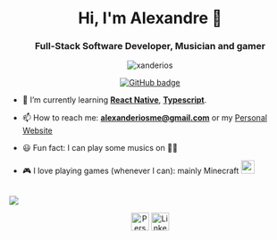 <h1 align="center">Hi, I'm Alexandre 👋</h1>
<h3 align="center">Full-Stack Software Developer, Musician and gamer</h3>

<p align="center"><img src="https://komarev.com/ghpvc/?username=xanderios" alt="xanderios" /></p>

<p align="center">
  <a href="https://github.com/pbteja1998?tab=followers">
    <img src="https://img.shields.io/github/followers/xanderios?label=Followers&logo=GitHub&style=for-the-badge" alt="GitHub badge" />
  </a>
</p>

- 🌱 I’m currently learning **[React Native](https://reactnative.dev/)**, **[Typescript](https://www.typescriptlang.org/)**.

- 📫 How to reach me: **alexanderiosme@gmail.com** or my [Personal Website](https://xanderios.vercel.app)

- 😃 Fun fact: I can play some musics on 🎹🎸

- 🎮 I love playing games (whenever I can): mainly Minecraft <img style="height: 24px; width: 24px;" src="https://static.wikia.nocookie.net/minecraft_gamepedia/images/1/17/Grass_Block_%28graphics_fast%29_JE3.png/revision/latest?cb=20200831093828">

<br>

<a href="https://github.com/xanderios">
  <img src="https://github-readme-stats.vercel.app/api/top-langs/?username=xanderios&theme=dark&layout=compact" />
</a>

<p align="center">
  <a href="https://xanderios.vercel.app"><img align="center" src="https://upload.wikimedia.org/wikipedia/commons/c/c4/Globe_icon.svg" alt="Personal Website" height="32" width="32"></a>
  <a href="https://www.linkedin.com/in/xanderios/"><img align="center" src="https://cdn.jsdelivr.net/npm/simple-icons@3.0.1/icons/linkedin.svg" alt="Linkedin" height="32" width="32" /></a>
</p>
